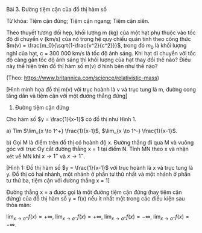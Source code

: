 Bài 3. Đường tiệm cận của đồ thị hàm số

Từ khóa: Tiệm cận đứng; Tiệm cận ngang; Tiệm cận xiên.

Theo thuyết tương đối hẹp, khối lượng m (kg) của một hạt phụ thuộc vào tốc độ di chuyển v (km/s) của nó trong hệ quy chiếu quán tính theo công thức $m(v) = \frac{m_0}{\sqrt{1-\frac{v^2}{c^2}}}$, trong đó $m_0$ là khối lượng nghỉ của hạt, c = 300 000 km/s là tốc độ ánh sáng. Khi hạt di chuyển với tốc độ càng gần tốc độ ánh sáng thì khối lượng của hạt thay đổi thế nào? Điều này thể hiện trên đồ thị hàm số m(v) ở hình bên như thế nào?

(Theo: https://www.britannica.com/science/relativistic-mass)

[Hình minh họa đồ thị m(v) với trục hoành là v và trục tung là m, đường cong tăng dần và tiệm cận với một đường thẳng đứng]

1. Đường tiệm cận đứng

Cho hàm số $y = \frac{1}{x-1}$ có đồ thị như Hình 1.

a) Tìm $\lim_{x \to 1^+} \frac{1}{x-1}$, $\lim_{x \to 1^-} \frac{1}{x-1}$.

b) Gọi M là điểm trên đồ thị có hoành độ x. Đường thẳng đi qua M và vuông góc với trục Oy cắt đường thẳng x = 1 tại điểm N. Tính MN theo x và nhận xét về MN khi $x \to 1^+$ và $x \to 1^-$.

[Hình 1: Đồ thị hàm số $y = \frac{1}{x-1}$ với trục hoành là x và trục tung là y. Đồ thị có hai nhánh, một nhánh ở phần tư thứ nhất và một nhánh ở phần tư thứ ba, tiệm cận với đường thẳng x = 1]

Đường thẳng x = a được gọi là một đường tiệm cận đứng (hay tiệm cận đứng) của đồ thị hàm số y = f(x) nếu ít nhất một trong các điều kiện sau thỏa mãn:

$\lim_{x \to a^+} f(x) = +\infty$, $\lim_{x \to a^-} f(x) = +\infty$, $\lim_{x \to a^+} f(x) = -\infty$, $\lim_{x \to a^-} f(x) = -\infty$.